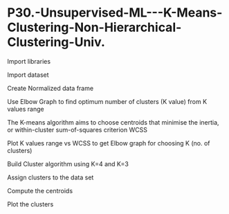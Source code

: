 # P30.-Unsupervised-ML---K-Means-Clustering-Non-Hierarchical-Clustering-Univ.

Import libraries

Import dataset

Create Normalized data frame

Use Elbow Graph to find optimum number of  clusters (K value) from K values range

The K-means algorithm aims to choose centroids that minimise the inertia, or within-cluster sum-of-squares criterion WCSS

Plot K values range vs WCSS to get Elbow graph for choosing K (no. of clusters)

Build Cluster algorithm using K=4 and K=3

Assign clusters to the data set

Compute the centroids

Plot the clusters
